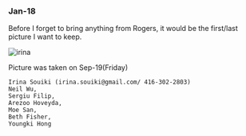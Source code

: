 
### Jan-18

Before I forget to bring anything from Rogers, it would be the first/last picture I want to keep.

![irina](https://cloud.githubusercontent.com/assets/5623445/22071474/4885f5ae-dd6d-11e6-8460-be471d610902.jpg)

Picture was taken on Sep-19(Friday)


```
Irina Souiki (irina.souiki@gmail.com/ 416-302-2803)
Neil Wu,
Sergiu Filip, 
Arezoo Hoveyda, 
Moe San, 
Beth Fisher, 
Youngki Hong
```
